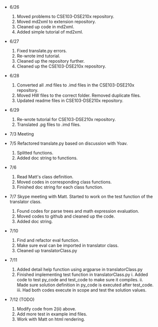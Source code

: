 * 6/26
  1. Moved problems to CSE103-DSE210x repository.
  2. Moved md2xml to extension repository.
  3. Cleaned up code in md2xml.
  4. Added simple tutorial of md2xml.

* 6/27
  1. Fixed translate.py errors.
  2. Re-wrote imd tutorial.
  3. Cleaned up the repository further.
  4. Cleaned up the CSE103-DSE210x repository.

* 6/28
  1. Converted all .md files to .imd files in the CSE103-DSE210x repository.
  2. Moved HW files to the correct folder. Removed duplicate files.
  3. Updated readme files in CSE103-DSE210x repository.

* 6/29
  1. Re-wrote tutorial for CSE103-DSE210x repository.
  2. Translated .pg files to .imd files.

* 7/3
  Meeting

* 7/5
  Refactored translate.py based on discussion with Yoav.
  1. Splitted functions.
  2. Added doc string to functions.

* 7/6
  1. Read Matt's class definition.
  2. Moved codes in corresponding class functions.
  3. Finished doc string for each class function.

* 7/7
  Skype meeting with Matt.
  Started to work on the test function of the translator class.
  1. Found codes for parse trees and math expression evaluation.
  2. Moved codes to github and cleaned up the code.
  3. Added doc string.

* 7/10
  1. Find and refactor eval function.
  2. Make sure eval can be imported in translator class.
  3. Cleaned up translatorClass.py

* 7/11
  1. Added detail help function using argparse in translatorClass.py
  2. Finished implementing test function in translatorClass.py
    i. Added code to test py_code and test_code to make sure it compiles.
    ii. Made sure solution definition in py_code is executed after test_code.
    iii. Had both codes execute in scope and test the solution values.

* 7/12 (TODO)
  1. Modify code from 2(ii) above.
  2. Add more test in example imd files.
  3. Work with Matt on html rendering.
